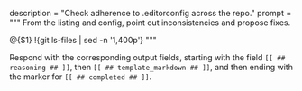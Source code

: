 description = "Check adherence to .editorconfig across the repo."
prompt = """
From the listing and config, point out inconsistencies and propose fixes.


@{$1}
!{git ls-files | sed -n '1,400p'}
"""

Respond with the corresponding output fields, starting with the field `[[ ## reasoning ## ]]`, then `[[ ## template_markdown ## ]]`, and then ending with the marker for `[[ ## completed ## ]]`.
